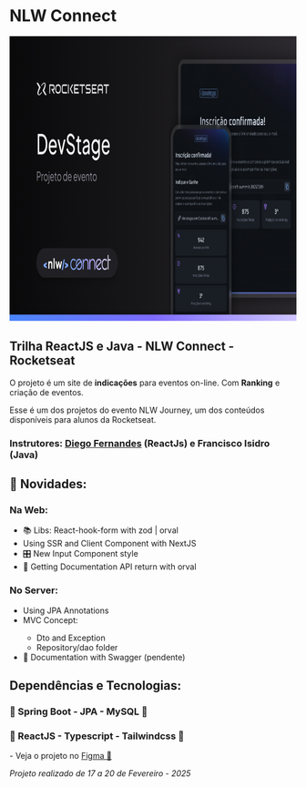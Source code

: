 <h1>NLW Connect</h1>
<div align='center'>
    <img height='500' src="https://github.com/carlos09v/NLWs_Rocketseat/blob/main/NLWs/19_nlwConnect/web/src/assets/cover.png?raw=true" alt="NLW_Connect_Preview">
</div>

<h2>Trilha ReactJS e Java - NLW Connect - Rocketseat</h2>
<p>O projeto é um site de <b>indicações</b> para eventos on-line. Com <b>Ranking</b> e criação de eventos.</br>

Esse é um dos projetos do evento NLW Journey, um dos conteúdos disponíveis para alunos da Rocketseat.</p>

<h3>Instrutores: <a href='https://github.com/diego3g'>Diego Fernandes</a> (ReactJs) e Francisco Isidro (Java)</h3>

<h2>💫 Novidades:</h2>
<h3>Na Web:</h3>
<ul>
<li>📚 Libs: React-hook-form with zod | orval</li>
<li>Using SSR and Client Component with NextJS</li>
<li>🎛️ New Input Component style</li>
<li>📖 Getting Documentation API return with orval</li>
</ul>
<h3>No Server:</h3>
<ul>
<li>Using JPA Annotations</li>
<li>MVC Concept:</li>
<ul>
    <li>Dto and Exception</li>
    <li>Repository/dao folder</li>
</ul>
<li>📖 Documentation with Swagger (pendente)</li>
</ul>

<h2>Dependências e Tecnologias:</h2>
<h3>💚 Spring Boot - JPA - MySQL 💚</h3>
<h3>🩵 ReactJS - Typescript - Tailwindcss 🩵</h3>
<p>- Veja o projeto no <a href='https://www.figma.com/community/file/1471119935944492720'>Figma 🔖</a> </p>
<i>Projeto realizado de 17 a 20 de Fevereiro - 2025</i>